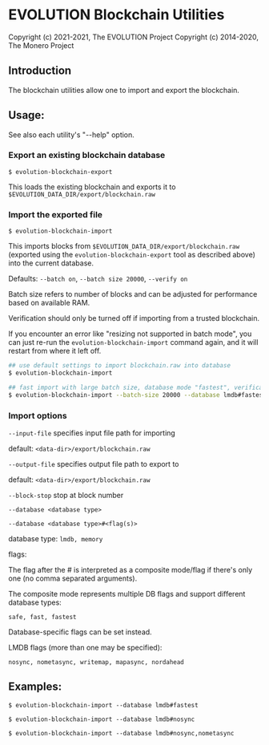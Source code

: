 # EVOLUTION Blockchain Utilities

Copyright (c) 2021-2021, The EVOLUTION Project
Copyright (c) 2014-2020, The Monero Project

## Introduction

The blockchain utilities allow one to import and export the blockchain.

## Usage:

See also each utility's "--help" option.

### Export an existing blockchain database

`$ evolution-blockchain-export`

This loads the existing blockchain and exports it to `$EVOLUTION_DATA_DIR/export/blockchain.raw`

### Import the exported file

`$ evolution-blockchain-import`

This imports blocks from `$EVOLUTION_DATA_DIR/export/blockchain.raw` (exported using the
`evolution-blockchain-export` tool as described above) into the current database.

Defaults: `--batch on`, `--batch size 20000`, `--verify on`

Batch size refers to number of blocks and can be adjusted for performance based on available RAM.

Verification should only be turned off if importing from a trusted blockchain.

If you encounter an error like "resizing not supported in batch mode", you can just re-run
the `evolution-blockchain-import` command again, and it will restart from where it left off.

```bash
## use default settings to import blockchain.raw into database
$ evolution-blockchain-import

## fast import with large batch size, database mode "fastest", verification off
$ evolution-blockchain-import --batch-size 20000 --database lmdb#fastest --verify off

```

### Import options

`--input-file`
specifies input file path for importing

default: `<data-dir>/export/blockchain.raw`

`--output-file`
specifies output file path to export to

default: `<data-dir>/export/blockchain.raw`

`--block-stop`
stop at block number

`--database <database type>`

`--database <database type>#<flag(s)>`

database type: `lmdb, memory`

flags:

The flag after the # is interpreted as a composite mode/flag if there's only
one (no comma separated arguments).

The composite mode represents multiple DB flags and support different database types:

`safe, fast, fastest`

Database-specific flags can be set instead.

LMDB flags (more than one may be specified):

`nosync, nometasync, writemap, mapasync, nordahead`

## Examples:

```
$ evolution-blockchain-import --database lmdb#fastest

$ evolution-blockchain-import --database lmdb#nosync

$ evolution-blockchain-import --database lmdb#nosync,nometasync
```
